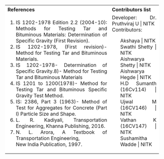 <table style="text-align:justify;">
<tr style="background-color: white">
<th>References</th>
<th>Contributors list</th>
</tr>
<tr style="text-align:justify;background-color: white">
<td style="text-align:justify;">
<ol>
 <li> IS 1202-1978 Edition 2.2 (2004-10): Methods for Testing Tar and Bituminous Materials: Determination of Specific Gravity (First Revision).</li>
  <li>IS 1202-1978, (First revision)- Method for Testing Tar and Bituminous Materials.</li>
  <li>IS 1202-1978- Determination of Specific Gravity.8)- Method for Testing Tar and Bituminous Materials</li>
  <li>IS 1201 to 1200(1978)- Method for Testing Tar and Bituminous Specific Gravity Test Method.</li>
  <li>IS: 2386, Part 3 (1963)- Method of Test for Aggregates for Concrete (Part I) Particle Size and Shape.</li>
  <li>L. R. Kadiyali, Transportation Engineering, Khanna Publishing, 2016.</li>
  <li>N. L. Arora, A Textbook of Transportation Engineering,<br/> New India Publication, 1997.</li>
</ol>
</td>
<td style="text-align:justify;">Developer: Dr. Pruthviraj U | NITK</br>
Contributors:
<ul style="list-style-type: none;">
<li>Akshaya | NITK</li>
<li>Swathi Shetty | NITK</li>
<li>Aishwarya Shetty | NITK</li>
<li>Aishwarya Hegde | NITK</li>
<li>H.D Sumanth (16Cv114) | NITK</li>
<li>Ujwal M (16CV146) | NITK</li>
<li>Vathan K (16CV147) | NITK</li>
<li>Sushamitha Wadde | NITK</li>
</ul></td>
</tr>
</table>